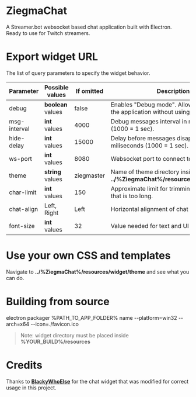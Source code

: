# ZiegmaChat
A Streamer.bot websocket based chat application built with Electron.  
Ready to use for Twitch streamers.

# Export widget URL
The list of query parameters to specify the widget behavior.

| **Parameter** | **Possible values** | If omitted | **Description** |
| ------ | ------ | ------ | ------ |
| debug | **boolean** values | false | Enables "Debug mode". Allows you to test the application without using a real chat. |
| msg-interval | **int** values | 4000 | Debug messages interval in miliseconds (1000 = 1 sec). |
| hide-delay | **int** values | 15000 | Delay before messages disappear in miliseconds (1000 = 1 sec). |
| ws-port | **int** values | 8080 | Websocket port to connect to Streamer.bot |
| theme | **string** values | ziegmaster | Name of theme directory inside **../%ZiegmaChat%/resources/widget/theme** |
| char-limit | **int** values | 150 | Approximate limit for trimming a message that is too long. |
| chat-align | Left, Right | Left | Horizontal alignment of chat messages. |
| font-size | **int** values | 32 | Value needed for text and UI scaling. |

# Use your own CSS and templates
Navigate to **../%ZiegmaChat%/resources/widget/theme** and see what you can do.

# Building from source
electron packager %PATH_TO_APP_FOLDER% name --platform=win32 --arch=x64 --icon=./favicon.ico
> Note: widget directory must be placed inside **%YOUR_BUILD%/resources**

# Credits
Thanks to [**BlackyWhoElse**](https://github.com/BlackyWhoElse/streamer.bot-actions) for the chat widget that was modified for correct usage in this project.
